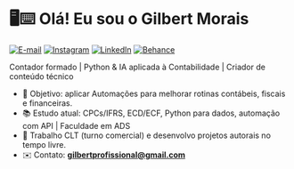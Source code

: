 # 🖥⌨️ Olá! Eu sou o Gilbert Morais

[![E-mail](https://img.shields.io/badge/%20E--MAIL-D14836?style=for-the-badge&logo=gmail&logoColor=white)](mailto:gilbertprofissional@gmail.com)
[![Instagram](https://img.shields.io/badge/INSTAGRAM-E4405F?style=for-the-badge&logo=instagram&logoColor=white)](https://instagram.com/gilbert.txt_)
[![LinkedIn](https://img.shields.io/badge/LINKEDIN-0077B5?style=for-the-badge&logo=linkedin&logoColor=white)](https://www.linkedin.com/in/gilbert-morais-998497232?utm_source=share&utm_campaign=share_via&utm_content=profile&utm_medium=android_app)
[![Behance](https://img.shields.io/badge/BEHANCE-1769FF?style=for-the-badge&logo=behance&logoColor=white)](https://www.behance.net/gilbertmorais)

Contador  formado | Python & IA aplicada à Contabilidade | Criador de conteúdo técnico

- 🎯 Objetivo: aplicar Automações  para melhorar rotinas contábeis, fiscais e financeiras.
- 📚 Estudo atual: CPCs/IFRS, ECD/ECF, Python para dados, automação com API | Faculdade em ADS
- 💼 Trabalho CLT (turno comercial) e desenvolvo projetos autorais no tempo livre.
- ✉️ Contato: **gilbertprofissional@gmail.com**
